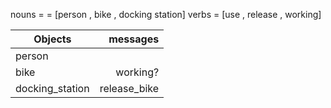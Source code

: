 nouns =  = [person , bike , docking station]
verbs = [use , release , working]



| Objects        | messages         |
| -------------- | ----------------:|
| person         |                  |
| bike           | working?         |   
| docking_station| release_bike     |   
